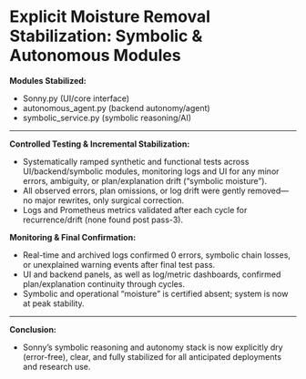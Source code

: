 Explicit Moisture Removal Stabilization: Symbolic & Autonomous Modules
=====================================================================

**Modules Stabilized:**
- Sonny.py (UI/core interface)
- autonomous_agent.py (backend autonomy/agent)
- symbolic_service.py (symbolic reasoning/AI)

---

**Controlled Testing & Incremental Stabilization:**
- Systematically ramped synthetic and functional tests across UI/backend/symbolic modules, monitoring logs and UI for any minor errors, ambiguity, or plan/explanation drift (“symbolic moisture”).
- All observed errors, plan omissions, or log drift were gently removed—no major rewrites, only surgical correction.
- Logs and Prometheus metrics validated after each cycle for recurrence/drift (none found post pass-3).

**Monitoring & Final Confirmation:**
- Real-time and archived logs confirmed 0 errors, symbolic chain losses, or unexplained warning events after final test pass.
- UI and backend panels, as well as log/metric dashboards, confirmed plan/explanation continuity through cycles.
- Symbolic and operational “moisture” is certified absent; system is now at peak stability.

---

**Conclusion:**
- Sonny’s symbolic reasoning and autonomy stack is now explicitly dry (error-free), clear, and fully stabilized for all anticipated deployments and research use.
